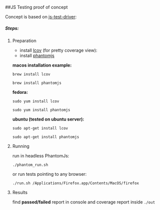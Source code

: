 ##JS Testing proof of concept

Concept is based on [js-test-driver](https://code.google.com/p/js-test-driver/):

##### Steps:
1. Preparation

	* install [lcov](http://ltp.sourceforge.net/coverage/lcov.php) (for pretty coverage view): 
	* install [phantomjs](http://phantomjs.org/download.html)

	**macos installation example:**  

	```brew install lcov```

	```brew install phantomjs```

	**fedora:**

	```sudo yum install lcov```

	```sudo yum install phantomjs```

	**ubuntu (tested on ubuntu server):**

	```sudo apt-get install lcov```

	```sudo apt-get install phantomjs```
		
2. Running

	run in headless PhantomJs:

	```./phantom_run.sh```

	or run tests pointing to any browser:

	```./run.sh /Applications/Firefox.app/Contents/MacOS/firefox```

3. Results

	find **passed/failed** report in console and coverage report inside ```./out```


